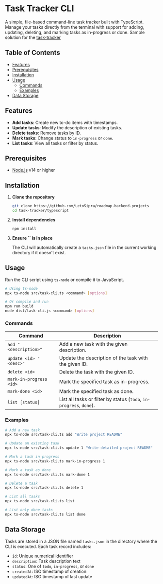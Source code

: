 # Task Tracker CLI

A simple, file-based command-line task tracker built with TypeScript. Manage your tasks directly from the terminal with support for adding, updating, deleting, and marking tasks as in-progress or done.
Sample solution for the [task-tracker](https://roadmap.sh/projects/task-tracker)

## Table of Contents

- [Features](#features)
- [Prerequisites](#prerequisites)
- [Installation](#installation)
- [Usage](#usage)
  - [Commands](#commands)
  - [Examples](#examples)
- [Data Storage](#data-storage)

## Features

- **Add tasks**: Create new to-do items with timestamps.
- **Update tasks**: Modify the description of existing tasks.
- **Delete tasks**: Remove tasks by ID.
- **Mark tasks**: Change status to `in-progress` or `done`.
- **List tasks**: View all tasks or filter by status.

## Prerequisites

- [Node.js](https://nodejs.org/) v14 or higher

## Installation

1. **Clone the repository**

   ```bash
   git clone https://github.com/LetoSipra/roadmap-backend-projects
   cd task-tracker/typescript
   ```

2. **Install dependencies**

   ```bash
   npm install
   ```

3. **Ensure **``** is in place**

   The CLI will automatically create a `tasks.json` file in the current working directory if it doesn't exist.

## Usage

Run the CLI script using `ts-node` or compile it to JavaScript.

```bash
# Using ts-node
npx ts-node src/task-cli.ts <command> [options]

# Or compile and run
npm run build
node dist/task-cli.js <command> [options]
```

### Commands

| Command                 | Description                                                         |
| ----------------------- | ------------------------------------------------------------------- |
| `add "<description>"`   | Add a new task with the given description.                          |
| `update <id> "<desc>"`  | Update the description of the task with the given ID.               |
| `delete <id>`           | Delete the task with the given ID.                                  |
| `mark-in-progress <id>` | Mark the specified task as in-progress.                             |
| `mark-done <id>`        | Mark the specified task as done.                                    |
| `list [status]`         | List all tasks or filter by status (`todo`, `in-progress`, `done`). |

### Examples

```bash
# Add a new task
npx ts-node src/task-cli.ts add "Write project README"

# Update an existing task
npx ts-node src/task-cli.ts update 1 "Write detailed project README"

# Mark a task in progress
npx ts-node src/task-cli.ts mark-in-progress 1

# Mark a task as done
npx ts-node src/task-cli.ts mark-done 1

# Delete a task
npx ts-node src/task-cli.ts delete 1

# List all tasks
npx ts-node src/task-cli.ts list

# List only done tasks
npx ts-node src/task-cli.ts list done
```

## Data Storage

Tasks are stored in a JSON file named `tasks.json` in the directory where the CLI is executed. Each task record includes:

- `id`: Unique numerical identifier
- `description`: Task description text
- `status`: One of `todo`, `in-progress`, or `done`
- `createdAt`: ISO timestamp of creation
- `updatedAt`: ISO timestamp of last update
